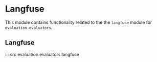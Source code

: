 # Langfuse

This module contains functionality related to the the `langfuse` module for `evaluation.evaluators`.

## Langfuse

::: src.evaluation.evaluators.langfuse

